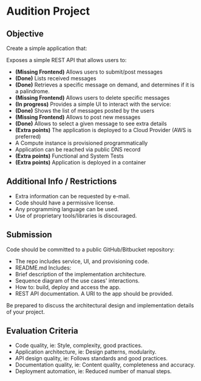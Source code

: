 # Audition Project
## Objective
Create a simple application that:

Exposes a simple REST API that allows users to:
- **(Missing Frontend)** Allows users to submit/post messages 
- **(Done)** Lists received messages
- **(Done)** Retrieves a specific message on demand, and determines if it is a palindrome.
- **(Missing Frontend)** Allows users to delete specific messages
- **(In progress)** Provides a simple UI to interact with the service:
- **(Done)** Shows the list of messages posted by the users
- **(Missing Frontend)** Allows to post new messages
- **(Done)** Allows to select a given message to see extra details
- **(Extra points)** The application is deployed to a Cloud Provider (AWS is preferred)
- A Compute instance is provisioned programmatically
- Application can be reached via public DNS record
- **(Extra points)** Functional and System Tests
- **(Extra points)** Application is deployed in a container

## Additional Info / Restrictions
- Extra information can be requested by e-mail.
- Code should have a permissive license.
- Any programming language can be used.
- Use of proprietary tools/libraries is discouraged.

## Submission
Code should be committed to a public GitHub/Bitbucket repository:
- The repo includes service, UI, and provisioning code.
- README.md Includes:
- Brief description of the implementation architecture.
- Sequence diagram of the use cases' interactions.
- How to: build, deploy and access the app.
- REST API documentation.
A URI to the app should be provided.

Be prepared to discuss the architectural design and implementation details of your project.

## Evaluation Criteria
- Code quality, ie: Style, complexity, good practices.
- Application architecture, ie: Design patterns, modularity.
- API design quality, ie: Follows standards and good practices.
- Documentation quality, ie: Content quality, completeness and accuracy.
- Deployment automation, ie: Reduced number of manual steps.
